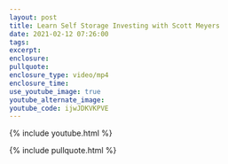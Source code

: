 ```yaml
---
layout: post
title: Learn Self Storage Investing with Scott Meyers
date: 2021-02-12 07:26:00
tags:
excerpt:
enclosure:
pullquote:
enclosure_type: video/mp4
enclosure_time:
use_youtube_image: true
youtube_alternate_image:
youtube_code: ijwJDKVKPVE
---
```


{% include youtube.html %}

{% include pullquote.html %}
